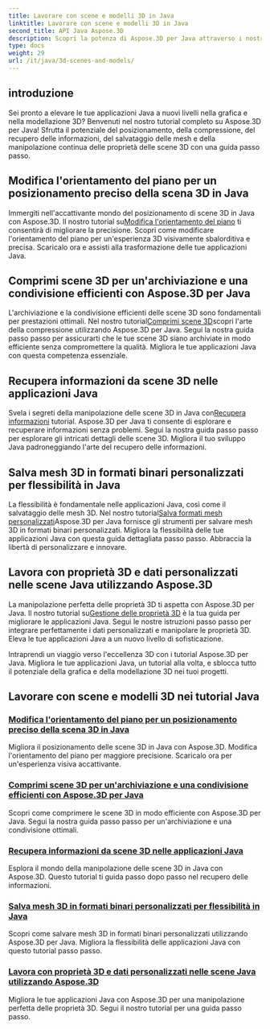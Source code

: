 ```yaml
---
title: Lavorare con scene e modelli 3D in Java
linktitle: Lavorare con scene e modelli 3D in Java
second_title: API Java Aspose.3D
description: Scopri la potenza di Aspose.3D per Java attraverso i nostri tutorial. Migliora la precisione, l'efficienza di archiviazione e la manipolazione delle scene 3D nelle tue applicazioni Java.
type: docs
weight: 29
url: /it/java/3d-scenes-and-models/
---
```

## introduzione

Sei pronto a elevare le tue applicazioni Java a nuovi livelli nella grafica e nella modellazione 3D? Benvenuti nel nostro tutorial completo su Aspose.3D per Java! Sfrutta il potenziale del posizionamento, della compressione, del recupero delle informazioni, del salvataggio delle mesh e della manipolazione continua delle proprietà delle scene 3D con una guida passo passo.

## Modifica l'orientamento del piano per un posizionamento preciso della scena 3D in Java

 Immergiti nell'accattivante mondo del posizionamento di scene 3D in Java con Aspose.3D. Il nostro tutorial su[Modifica l'orientamento del piano](./change-plane-orientation/) ti consentirà di migliorare la precisione. Scopri come modificare l'orientamento del piano per un'esperienza 3D visivamente sbalorditiva e precisa. Scaricalo ora e assisti alla trasformazione delle tue applicazioni Java.

## Comprimi scene 3D per un'archiviazione e una condivisione efficienti con Aspose.3D per Java

 L'archiviazione e la condivisione efficienti delle scene 3D sono fondamentali per prestazioni ottimali. Nel nostro tutorial[Comprimi scene 3D](./compress-3d-scenes/)scopri l'arte della compressione utilizzando Aspose.3D per Java. Segui la nostra guida passo passo per assicurarti che le tue scene 3D siano archiviate in modo efficiente senza compromettere la qualità. Migliora le tue applicazioni Java con questa competenza essenziale.

## Recupera informazioni da scene 3D nelle applicazioni Java

 Svela i segreti della manipolazione delle scene 3D in Java con[Recupera informazioni](./get-scene-information/) tutorial. Aspose.3D per Java ti consente di esplorare e recuperare informazioni senza problemi. Segui la nostra guida passo passo per esplorare gli intricati dettagli delle scene 3D. Migliora il tuo sviluppo Java padroneggiando l'arte del recupero delle informazioni.

## Salva mesh 3D in formati binari personalizzati per flessibilità in Java

 La flessibilità è fondamentale nelle applicazioni Java, così come il salvataggio delle mesh 3D. Nel nostro tutorial[Salva formati mesh personalizzati](./save-custom-mesh-formats/)Aspose.3D per Java fornisce gli strumenti per salvare mesh 3D in formati binari personalizzati. Migliora la flessibilità delle tue applicazioni Java con questa guida dettagliata passo passo. Abbraccia la libertà di personalizzare e innovare.

## Lavora con proprietà 3D e dati personalizzati nelle scene Java utilizzando Aspose.3D

 La manipolazione perfetta delle proprietà 3D ti aspetta con Aspose.3D per Java. Il nostro tutorial su[Gestione delle proprietà 3D](./managing-3d-properties-scenes/) è la tua guida per migliorare le applicazioni Java. Segui le nostre istruzioni passo passo per integrare perfettamente i dati personalizzati e manipolare le proprietà 3D. Eleva le tue applicazioni Java a un nuovo livello di sofisticazione.

Intraprendi un viaggio verso l'eccellenza 3D con i tutorial Aspose.3D per Java. Migliora le tue applicazioni Java, un tutorial alla volta, e sblocca tutto il potenziale della grafica e della modellazione 3D nei tuoi progetti.
## Lavorare con scene e modelli 3D nei tutorial Java
### [Modifica l'orientamento del piano per un posizionamento preciso della scena 3D in Java](./change-plane-orientation/)
Migliora il posizionamento delle scene 3D in Java con Aspose.3D. Modifica l'orientamento del piano per maggiore precisione. Scaricalo ora per un'esperienza visiva accattivante.
### [Comprimi scene 3D per un'archiviazione e una condivisione efficienti con Aspose.3D per Java](./compress-3d-scenes/)
Scopri come comprimere le scene 3D in modo efficiente con Aspose.3D per Java. Segui la nostra guida passo passo per un'archiviazione e una condivisione ottimali.
### [Recupera informazioni da scene 3D nelle applicazioni Java](./get-scene-information/)
Esplora il mondo della manipolazione delle scene 3D in Java con Aspose.3D. Questo tutorial ti guida passo dopo passo nel recupero delle informazioni.
### [Salva mesh 3D in formati binari personalizzati per flessibilità in Java](./save-custom-mesh-formats/)
Scopri come salvare mesh 3D in formati binari personalizzati utilizzando Aspose.3D per Java. Migliora la flessibilità delle applicazioni Java con questo tutorial passo passo.
### [Lavora con proprietà 3D e dati personalizzati nelle scene Java utilizzando Aspose.3D](./managing-3d-properties-scenes/)
Migliora le tue applicazioni Java con Aspose.3D per una manipolazione perfetta delle proprietà 3D. Segui il nostro tutorial per una guida passo passo.